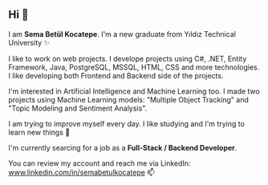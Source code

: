 ## Hi 👋

I am **Sema Betül Kocatepe**. I'm a new graduate from Yıldız Technical University ✨

I like to work on web projects. I develope projects using C#, .NET, Entity Framework, Java, PostgreSQL, MSSQL, HTML, CSS and more technologies. I like developing both Frontend and Backend side of the projects.

I'm interested in Artificial Intelligence and Machine Learning too. I made two projects using Machine Learning models: "Multiple Object Tracking" and "Topic Modeling and Sentiment Analysis".

I am trying to improve myself every day. I like studying and I'm trying to learn new things 🌱

I'm currently searcing for a job as a **Full-Stack / Backend Developer**.

You can review my account and reach me via LinkedIn: www.linkedin.com/in/semabetulkocatepe 📫


<!--
**semabtl/semabtl** is a ✨ _special_ ✨ repository because its `README.md` (this file) appears on your GitHub profile.

Here are some ideas to get you started:

- 🔭 I’m currently working on ...
- 🌱 I’m currently learning ...
- 👯 I’m looking to collaborate on ...
- 🤔 I’m looking for help with ...
- 💬 Ask me about ...
- 📫 How to reach me: ...
- 😄 Pronouns: ...
- ⚡ Fun fact: ...
-->
